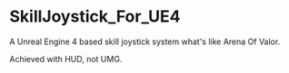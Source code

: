 # SkillJoystick_For_UE4
A Unreal Engine 4 based skill joystick system what's like Arena Of Valor.

Achieved with HUD, not UMG.
